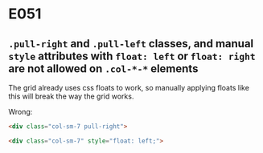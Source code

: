 # E051

## `.pull-right` and `.pull-left` classes, and manual `style` attributes with `float: left` or `float: right` are not allowed on `.col-*-*` elements

The grid already uses css floats to work, so manually applying floats like this will break the way the grid works.

Wrong:

```html
<div class="col-sm-7 pull-right">
```

```html
<div class="col-sm-7" style="float: left;">
```
